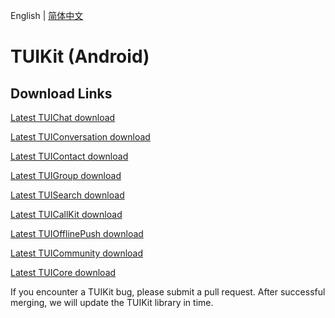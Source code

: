 
English | [简体中文](./README.md)

# TUIKit (Android)

## Download Links

[Latest TUIChat download](https://im.sdk.cloud.tencent.cn/download/tuikit/6.6.3002/android/TUIChat.zip)

[Latest TUIConversation download](https://im.sdk.cloud.tencent.cn/download/tuikit/6.6.3002/android/TUIConversation.zip)

[Latest TUIContact download](https://im.sdk.cloud.tencent.cn/download/tuikit/6.6.3002/android/TUIContact.zip)

[Latest TUIGroup download](https://im.sdk.cloud.tencent.cn/download/tuikit/6.6.3002/android/TUIGroup.zip)

[Latest TUISearch download](https://im.sdk.cloud.tencent.cn/download/tuikit/6.6.3002/android/TUISearch.zip)

[Latest TUICallKit download](https://im.sdk.cloud.tencent.cn/download/tuikit/6.6.3002/android/TUICallKit.zip)

[Latest TUIOfflinePush download](https://im.sdk.cloud.tencent.cn/download/tuikit/6.6.3002/android/TUIOfflinePush.zip)

[Latest TUICommunity download](https://im.sdk.cloud.tencent.cn/download/tuikit/6.6.3002/android/TUICommunity.zip)

[Latest TUICore download](https://im.sdk.cloud.tencent.cn/download/tuikit/6.6.3002/android/TUICore.zip)

If you encounter a TUIKit bug, please submit a pull request. After successful merging, we will update the TUIKit library in time.